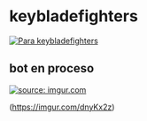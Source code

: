 # keybladefighters
[![Para keybladefighters](https://imgur.com/dnyKx2z)](http://discordapp.com)

## **bot en proceso**


<a href="https://imgur.com/dnyKx2z"><img src="https://i.imgur.com/dnyKx2z.jpg" title="source: imgur.com" /></a>

(https://imgur.com/dnyKx2z)
